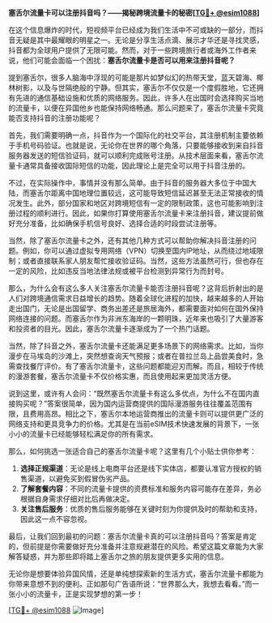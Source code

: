 **塞舌尔流量卡可以注册抖音吗？——揭秘跨境流量卡的秘密[[TG💪+ @esim1088](https://t.me/s/esim1088)]**

在这个信息爆炸的时代，短视频平台已经成为我们生活中不可或缺的一部分，而抖音无疑是其中最耀眼的明星之一。无论是分享生活点滴、展示才华还是寻找灵感，抖音都为全球用户提供了无限可能。然而，对于一些跨境旅行者或海外工作者来说，他们可能会面临一个困扰：**塞舌尔流量卡是否可以用来注册抖音呢？**

提到塞舌尔，很多人脑海中浮现的可能是那片如梦似幻的热带天堂，蓝天碧海、椰林树影，以及与世隔绝般的宁静。但其实，塞舌尔不仅仅是一个度假胜地，它还拥有先进的通信基础设施和优质的网络服务。因此，许多人在出国时会选择购买当地的流量卡，以便在异国他乡也能保持网络畅通。那么问题来了，塞舌尔流量卡究竟能否支持抖音的注册功能呢？

首先，我们需要明确一点，抖音作为一个国际化的社交平台，其注册机制主要依赖于手机号码验证。也就是说，无论你在世界的哪个角落，只要能够接收到来自抖音服务器发送的短信验证码，就可以顺利完成账号注册。从技术层面来看，塞舌尔流量卡通常具备接收国际短信的功能，因此理论上是完全可以用于抖音注册的。

不过，在实际操作中，事情并没有那么简单。由于抖音的服务器大多位于中国大陆，而塞舌尔距离中国地理位置较远，这可能导致短信延迟甚至无法正常接收的情况发生。此外，部分国家和地区对跨境短信有一定的限制政策，这也可能影响到注册过程的顺利进行。因此，如果你打算使用塞舌尔流量卡来注册抖音，建议提前做好充分准备，比如确保手机信号良好、选择合适的时段尝试注册等。

当然，除了塞舌尔流量卡之外，还有其他几种方式可以帮助你解决抖音注册的问题。例如，你可以通过虚拟专用网络（VPN）切换至国内IP地址，从而绕过地域限制；或者直接联系家人朋友帮忙接收验证码。当然，这些方法虽然可行，但也存在一定的风险，比如违反当地法律法规或被平台检测到异常行为而封号。

那么，为什么会有这么多人关注塞舌尔流量卡能否注册抖音呢？这背后折射出的是人们对跨境通信需求日益增长的趋势。随着全球化进程的加快，越来越多的人开始走出国门，无论是出国留学、商务出差还是旅居海外，都需要面对如何在国外保持网络连接的问题。而塞舌尔作为非洲东海岸的一颗明珠，近年来也吸引了大量游客和投资者的目光。因此，塞舌尔流量卡逐渐成为了一个热门话题。

当然，除了抖音之外，塞舌尔流量卡还能满足更多场景下的网络需求。比如，当你漫步在马埃岛的沙滩上，突然想查询天气预报；或者在普拉兰岛上品尝美食时，急需查找餐厅评价。有了塞舌尔流量卡，这些问题都能迎刃而解。而且，相较于传统的漫游套餐，塞舌尔流量卡不仅价格实惠，而且使用起来更加灵活方便。

说到这里，或许有人会问：“既然塞舌尔流量卡有这么多优点，为什么不在国内直接购买呢？”答案很简单，因为国内运营商提供的国际漫游服务往往覆盖范围有限，且费用高昂。相比之下，塞舌尔本地运营商推出的流量卡则可以提供更广泛的网络支持和更具竞争力的价格。尤其是在当前eSIM技术快速发展的背景下，一张小小的流量卡已经能够轻松满足你的所有需求。

那么，如何挑选一张适合自己的塞舌尔流量卡呢？这里有几个小贴士供你参考：

1. **选择正规渠道**：无论是线上电商平台还是线下实体店，都要认准官方授权的销售渠道，以避免买到假冒伪劣产品。
2. **了解套餐内容**：不同的流量卡提供的资费标准和服务内容可能存在差异，务必根据自身需求仔细对比后再做决定。
3. **关注售后服务**：优质的售后服务能够在关键时刻为你提供及时的帮助和支持，因此这一点不容忽视。

最后，让我们回到最初的问题：塞舌尔流量卡真的可以注册抖音吗？答案是肯定的，但前提是你需要做好充分准备并注意规避潜在的风险。希望这篇文章能为大家解答疑惑，并为那些即将踏上塞舌尔之旅的朋友提供更多实用的信息。

无论你是想要体验异国风情，还是单纯想探索新的生活方式，塞舌尔流量卡都能为你带来意想不到的便利。正如那句广告语所说：“世界那么大，我想去看看。”而一张小小的流量卡，正是实现梦想的第一步！

[[TG💪+ @esim1088](https://t.me/s/esim1088) ![Image](https://i.postimg.cc/4NQfJmqS/Snipaste-2025-05-13-00-14-12.png)]
